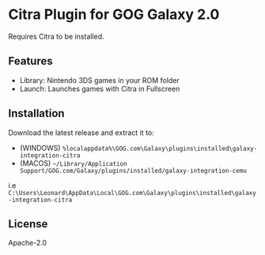 # Citra Plugin for GOG Galaxy 2.0

Requires Citra to be installed.

## Features

* Library: Nintendo 3DS games in your ROM folder
* Launch: Launches games with Citra in Fullscreen

## Installation

Download the latest release and extract it to:
- (WINDOWS) `%localappdata%\GOG.com\Galaxy\plugins\installed\galaxy-integration-citra`
- (MACOS) `~/Library/Application Support/GOG.com/Galaxy/plugins/installed/galaxy-integration-cemu`

i.e 
`C:\Users\Leonard\AppData\Local\GOG.com\Galaxy\plugins\installed\galaxy-integration-citra`


## License

Apache-2.0
